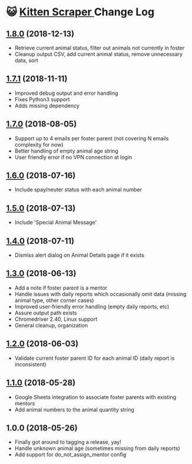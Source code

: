 # 😺 [Kitten Scraper ](https://github.com/skylarstein/kitten-scraper)Change Log

## [1.8.0](https://github.com/skylarstein/kitten-scraper/compare/v1.7.1...v1.8.0) (2018-12-13)

* Retrieve current animal status, filter out animals not currently in foster
* Cleanup output CSV, add current animal status, remove unnecessary data, sort

## [1.7.1](https://github.com/skylarstein/kitten-scraper/compare/v1.7.0...v1.7.1) (2018-11-11)
* Improved debug output and error handling
* Fixes Python3 support
* Adds missing dependency

## [1.7.0](https://github.com/skylarstein/kitten-scraper/compare/v1.6.0...v1.7.0) (2018-08-05)

* Support up to 4 emails per foster parent (not covering N emails complexity for now)
* Better handling of empty animal age string
* User friendly error if no VPN connection at login

## [1.6.0](https://github.com/skylarstein/kitten-scraper/compare/v1.5.0...v1.6.0) (2018-07-16)

* Include spay/neuter status with each animal number

## [1.5.0](https://github.com/skylarstein/kitten-scraper/compare/v1.4.0...v1.5.0) (2018-07-13)

* Include 'Special Animal Message'

## [1.4.0](https://github.com/skylarstein/kitten-scraper/compare/v1.3.0...v1.4.0) (2018-07-11)

* Dismiss alert dialog on Animal Details page if it exists

## [1.3.0](https://github.com/skylarstein/kitten-scraper/compare/v1.2.0...v1.3.0) (2018-06-13)

* Add a note if foster parent is a mentor
* Handle issues with daily reports which occasionally omit data (missing animal type, other corner cases)
* Improved user-friendly error handling (empty daily reports, etc)
* Assure output path exists
* Chromedriver 2.40, Linux support
* General cleanup, organization

## [1.2.0](https://github.com/skylarstein/kitten-scraper/compare/v1.1.0...v1.2.0) (2018-06-03)

* Validate current foster parent ID for each animal ID (daily report is inconsistent)

## [1.1.0](https://github.com/skylarstein/kitten-scraper/compare/v1.0.0...v1.1.0) (2018-05-28)

* Google Sheets integration to associate foster parents with existing mentors
* Add animal numbers to the animal quantity string

## 1.0.0 (2018-05-26)

* Finally got around to tagging a release, yay!
* Handle unknown animal age (sometimes missing from daily reports)
* Add support for do_not_assign_mentor config